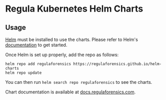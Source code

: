 # Regula Kubernetes Helm Charts

## Usage

[Helm](https://helm.sh) must be installed to use the charts.
Please refer to Helm's [documentation](https://helm.sh/docs/) to get started.

Once Helm is set up properly, add the repo as follows:

```
helm repo add regulaforensics https://regulaforensics.github.io/helm-charts
helm repo update
```

You can then run `helm search repo regulaforensics` to see the charts.

<!-- Keep full URL links to repo files because this README syncs from main to gh-pages.  -->
Chart documentation is available at [docs.regulaforensics.com](https://docs.regulaforensics.com).